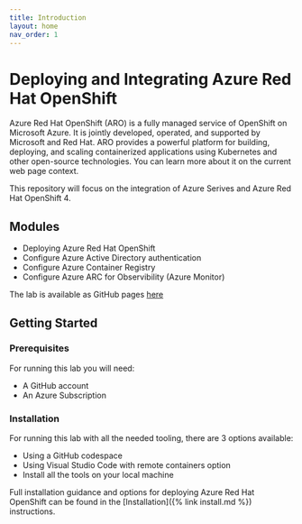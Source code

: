 ```yaml
---
title: Introduction
layout: home
nav_order: 1
---
```


# Deploying and Integrating Azure Red Hat OpenShift

Azure Red Hat OpenShift (ARO) is a fully managed service of OpenShift on Microsoft Azure. It is jointly developed, operated, and supported by Microsoft and Red Hat. ARO provides a powerful platform for building, deploying, and scaling containerized applications using Kubernetes and other open-source technologies. You can learn more about it on the current web page context.

This repository will focus on the integration of Azure Serives and Azure Red Hat OpenShift 4.

## Modules

* Deploying Azure Red Hat OpenShift
* Configure Azure Active Directory authentication
* Configure Azure Container Registry
* Configure Azure ARC for Observibility (Azure Monitor)

The lab is available as GitHub pages [here](https://erleonard.github.io/aro-deployment/)

## Getting Started

### Prerequisites

For running this lab you will need:

- A GitHub account
- An Azure Subscription

### Installation

For running this lab with all the needed tooling, there are 3 options available: 

- Using a GitHub codespace  
- Using Visual Studio Code with remote containers option
- Install all the tools on your local machine

Full installation guidance and options for deploying Azure Red Hat OpenShift can be found in the [Installation]({% link install.md %}) instructions.
